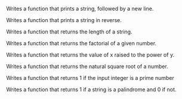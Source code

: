 Writes a function that prints a string, followed by a new line.

Writes a function that prints a string in reverse.

Writes a function that returns the length of a string.

Writes a function that returns the factorial of a given number.

Writes a function that returns the value of x raised to the power of y.

Writes a function that returns the natural square root of a number.

Writes a function that returns 1 if the input integer is a prime number

Writes a function that returns 1 if a string is a palindrome and 0 if not.



